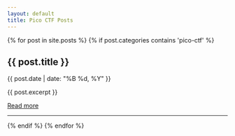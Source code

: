 ```yaml
---
layout: default
title: Pico CTF Posts
---
```


<!-- Loop through all posts in the _posts/pico-ctf directory -->
{% for post in site.posts %}
{% if post.categories contains 'pico-ctf' %}
<h2>{{ post.title }}</h2>
<p>{{ post.date | date: "%B %d, %Y" }}</p>
<p>{{ post.excerpt }}</p>
<a href="{{ post.url }}">Read more</a>
<hr>
{% endif %}
{% endfor %}
